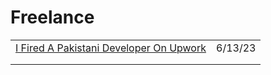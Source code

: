 # Freelance

|                                                                                                                                  |         |
| -------------------------------------------------------------------------------------------------------------------------------- | ------- |
| [I Fired A Pakistani Developer On Upwork](https://levelup.gitconnected.com/i-fired-a-pakistani-developer-on-upwork-a1d1346220db) | 6/13/23 |
|                                                                                                                                  |         |
|                                                                                                                                  |         |
